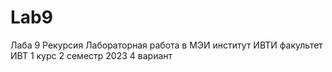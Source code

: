 # Lab9
Лаба 9 Рекурсия
Лабораторная работа в МЭИ институт ИВТИ факультет ИВТ 1 курс 2 семестр 2023 4 вариант
